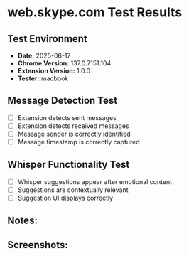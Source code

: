 # web.skype.com Test Results

## Test Environment
- **Date:** 2025-06-17
- **Chrome Version:** 137.0.7151.104
- **Extension Version:** 1.0.0
- **Tester:** macbook

## Message Detection Test
- [ ] Extension detects sent messages
- [ ] Extension detects received messages
- [ ] Message sender is correctly identified
- [ ] Message timestamp is correctly captured

## Whisper Functionality Test
- [ ] Whisper suggestions appear after emotional content
- [ ] Suggestions are contextually relevant
- [ ] Suggestion UI displays correctly

## Notes:
<!-- Add any additional notes here -->

## Screenshots:
<!-- Add links to screenshots here -->
